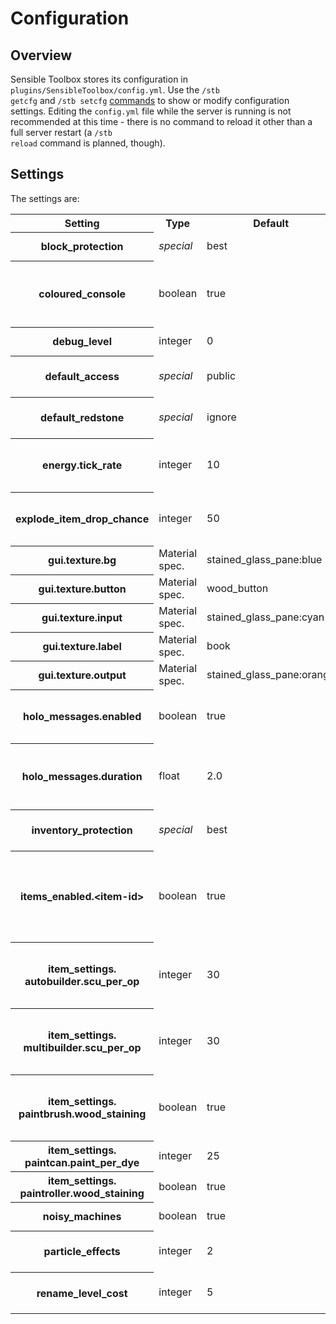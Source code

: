 # Configuration
## Overview

Sensible Toolbox stores its configuration in <code>plugins/SensibleToolbox/config.yml</code>.
Use the <code>/stb getcfg</code> and <code>/stb setcfg</code> [commands](../SensibleToolbox/commands.md) to show or modify configuration settings.  Editing the <code>config.yml</code> file while the server is running is not recommended at this time - there is no command to reload it other than a full server restart (a <code>/stb reload</code> command is planned, though).

## Settings
The settings are:
<table><tbody><tr><th>Setting</th><th>Type</th><th>Default</th><th>Description</th></tr>
<tr><th>block_protection</th><td><em>special</em></td><td>best</td><td>The block protection system to use.  See <a href="https://reasonfounddecoy.gitbook.io/mctantrum-wiki/slimefun/addons/sensibletoolbox/protection" rel="nofollow">Protection</a> for more information.</td></tr>
<tr><th>coloured_console</th><td>boolean</td><td>true</td><td>If true, messages to the console will be coloured.  Set to false if your console doesn't have working colour support, or you just prefer uncoloured messages</td></tr>
<tr><th>debug_level</th><td>integer</td><td>0</td><td>The current debug level.  Leave this at 0 under normal circumstances.</td></tr>
<tr><th>default_access</th><td><em>special</em></td><td>public</td><td>This is the default <a href="https://reasonfounddecoy.gitbook.io/mctantrum-wiki/slimefun/addons/sensibletoolbox/access-control" rel="nofollow">access control</a> that newly-placed STB blocks have.  One of "public", "private" or "restricted".</td></tr>
<tr><th>default_redstone</th><td><em>special</em></td><td>ignore</td><td>This is the default <a href="https://reasonfounddecoy.gitbook.io/mctantrum-wiki/slimefun/addons/sensibletoolbox/items#item-guis" rel="nofollow">Redstone Response</a> for newly-placed STB blocks.  One of "ignore", "high", "low", or "pulsed".</td></tr>
<tr><th>energy.tick_rate</th><td>integer</td><td>10</td><td>The interval in server ticks between <a href="https://reasonfounddecoy.gitbook.io/mctantrum-wiki/slimefun/addons/sensibletoolbox/items/energy" rel="nofollow">energy net</a> ticks; energy supply and demand will be calculated and resolved this often.</td></tr>
<tr><th>explode_item_drop_chance</th><td>integer</td><td>50</td><td>If a STB item is broken by an explosion, this is the percentage chance that it will drop as an item, rather than being destroyed completely</td></tr>
<tr><th>gui.texture.bg</th><td>Material spec.</td><td>stained_glass_pane:blue</td><td>The background material to use in inventory GUI's.</td></tr>
<tr><th>gui.texture.button</th><td>Material spec.</td><td>wood_button</td><td>The material to use for button gadgets in inventory GUI's.</td></tr>
<tr><th>gui.texture.input</th><td>Material spec.</td><td>stained_glass_pane:cyan</td><td>The material to use around input slots in machine inventory GUI's.</td></tr>
<tr><th>gui.texture.label</th><td>Material spec.</td><td>book</td><td>The material to use for labels in inventory GUI's.</td></tr>
<tr><th>gui.texture.output</th><td>Material spec.</td><td>stained_glass_pane:orange</td><td>The material to use around output slots in machine inventory GUI's.</td></tr>
<tr><th>holo_messages.enabled</th><td>boolean</td><td>true</td><td>If true and the HoloAPI plugin is installed, some messages will be displayed via temporary "holograms", to reduce chat clutter.</td></tr>
<tr><th>holo_messages.duration</th><td>float</td><td>2.0</td><td>The duration in seconds per message line for which popup messages will be displayed. E.g. with the default of 2.0, a 4-line message will be displayed for 8 seconds.</td></tr>
<tr><th>inventory_protection</th><td><em>special</em></td><td>best</td><td>The inventory protection system to use.  See <a href="https://reasonfounddecoy.gitbook.io/mctantrum-wiki/slimefun/addons/sensibletoolbox/protection" rel="nofollow">Protection</a> for more information.</td></tr>
<tr><th>items_enabled.&lt;item-id&gt;</th><td>boolean</td><td>true</td><td>There is actually one setting for every known item ID - for a full list of known ID's, see <a href="https://reasonfounddecoy.gitbook.io/mctantrum-wiki/slimefun/addons/sensibletoolbox/item-reference" rel="nofollow">Item Reference</a>.  If the setting for an item is set to false, then that item is made unavailable - it cannot be crafted or obtained with the <code>/stb give</code> command.</td></tr>
<tr><th>item_settings.<br> autobuilder.scu_per_op</th><td>integer</td><td>30</td><td>The base amount of SCU required by the <a href="https://reasonfounddecoy.gitbook.io/mctantrum-wiki/slimefun/addons/sensibletoolbox/items/building" rel="nofollow">Auto Builder</a> to place or break a block.  Note that breaking a block may cost more or less SCU than the base, depending on the block material.</td></tr>
<tr><th>item_settings.<br> multibuilder.scu_per_op</th><td>integer</td><td>30</td><td>The base amount of SCU required by the <a href="https://reasonfounddecoy.gitbook.io/mctantrum-wiki/slimefun/addons/sensibletoolbox/items/building" rel="nofollow">Multibuilder</a> to place or swap a block.  Note that this amount can be reduced by an Efficiency enchantment on the tool.</td></tr>
<tr><th>item_settings.<br> paintbrush.wood_staining</th><td>boolean</td><td>true</td><td>If true, the paintbrush can be made to stain wood planks and slabs, effectively turning them into other wood types.  See <a href="https://reasonfounddecoy.gitbook.io/mctantrum-wiki/slimefun/addons/sensibletoolbox/items/painting" rel="nofollow">Paintbrush</a> for more information.</td></tr>
<tr><th>item_settings.<br> paintcan.paint_per_dye</th><td>integer</td><td>25</td><td>The amount of paint made by mixing a dye in the <a href="https://reasonfounddecoy.gitbook.io/mctantrum-wiki/slimefun/addons/sensibletoolbox/items/painting" rel="nofollow">Paint Can</a></td></tr>
<tr><th>item_settings.<br> paintroller.wood_staining</th><td>boolean</td><td>true</td><td>See <em>item_settings.paintbrush.wood_staining</em></td></tr>
<tr><th>noisy_machines</th><td>boolean</td><td>true</td><td>If true, machines will make a variety of noises when working</td></tr>
<tr><th>particle_effects</th><td>integer</td><td>2</td><td>The amount and frequency of particle effects.  Valid values are 0-2.  Reduce this to save a little CPU/bandwidth.</td></tr>
<tr><th>rename_level_cost</th><td>integer</td><td>5</td><td>The cost, in experience levels, to rename an animal which is captured in an <a href="https://reasonfounddecoy.gitbook.io/mctantrum-wiki/slimefun/addons/sensibletoolbox/items/basic" rel="nofollow">Ender Leash</a>.</td></tr>
</tbody></table>